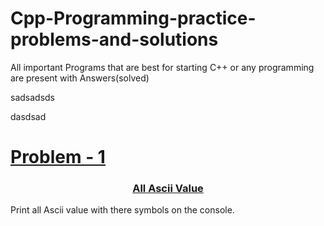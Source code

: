 # Cpp-Programming-practice-problems-and-solutions
All important Programs that are best for starting C++ or any programming are present with Answers(solved)


sadsadsds


dasdsad





<a href="./All%20ASCII%20values"><h1>Problem - 1</h1></a>














<a href="./All%20ASCII%20values/All%20ASCII%20values.cpp"><h3 align="center" >All Ascii Value  </h3></a>
Print all Ascii value with there symbols on the console.


